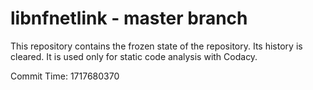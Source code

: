 # libnfnetlink - master branch

This repository contains the frozen state of the repository.
Its history is cleared. It is used only for static code
analysis with Codacy.

Commit Time: 1717680370